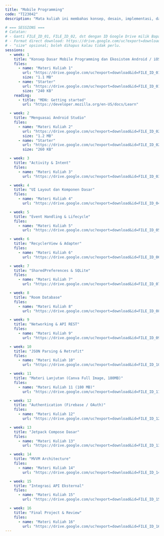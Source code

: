 ```yaml
---
title: "Mobile Programming"
code: "TI23042"
description: "Mata kuliah ini membahas konsep, desain, implementasi, dan pengujian aplikasi mobile berbasis Android. Mahasiswa dibekali kemampuan teknis membangun aplikasi native menggunakan Java/Kotlin, memanfaatkan sensor, layanan API eksternal, serta menerapkan arsitektur modern seperti MVVM dan Jetpack Compose. Pendekatan pembelajaran menggunakan Outcome-Based Education (OBE) dengan penekanan pada praktik, studi kasus, dan proyek akhir."

# === SESSIONS ===
# Catatan:
# - Ganti FILE_ID_01, FILE_ID_02, dst dengan ID Google Drive milik Bapak.
# - Format direct download: https://drive.google.com/uc?export=download&id=FILE_ID
# - "size" opsional; boleh dihapus kalau tidak perlu.
sessions:
  - week: 1
    title: "Konsep Dasar Mobile Programming dan Ekosistem Android / iOS"
    files:
      - name: "Materi Kuliah 1"
        url: "https://drive.google.com/uc?export=download&id=FILE_ID_01"
        size: "1.1 MB"
      - name: "Starter"
        url: "https://drive.google.com/uc?export=download&id=FILE_ID_01S"
        size: "240 KB"
    reading:
      - title: "MDN: Getting started"
        url: "https://developer.mozilla.org/en-US/docs/Learn"

  - week: 2
    title: "Menguasai Android Studio"
    files:
      - name: "Materi Kuliah 2"
        url: "https://drive.google.com/uc?export=download&id=FILE_ID_02"
        size: "1.2 MB"
      - name: "Starter"
        url: "https://drive.google.com/uc?export=download&id=FILE_ID_02S"
        size: "260 KB"

  - week: 3
    title: "Activity & Intent"
    files:
      - name: "Materi Kuliah 3"
        url: "https://drive.google.com/uc?export=download&id=FILE_ID_03"

  - week: 4
    title: "UI Layout dan Komponen Dasar"
    files:
      - name: "Materi Kuliah 4"
        url: "https://drive.google.com/uc?export=download&id=FILE_ID_04"

  - week: 5
    title: "Event Handling & Lifecycle"
    files:
      - name: "Materi Kuliah 5"
        url: "https://drive.google.com/uc?export=download&id=FILE_ID_05"

  - week: 6
    title: "RecyclerView & Adapter"
    files:
      - name: "Materi Kuliah 6"
        url: "https://drive.google.com/uc?export=download&id=FILE_ID_06"

  - week: 7
    title: "SharedPreferences & SQLite"
    files:
      - name: "Materi Kuliah 7"
        url: "https://drive.google.com/uc?export=download&id=FILE_ID_07"

  - week: 8
    title: "Room Database"
    files:
      - name: "Materi Kuliah 8"
        url: "https://drive.google.com/uc?export=download&id=FILE_ID_08"

  - week: 9
    title: "Networking & API REST"
    files:
      - name: "Materi Kuliah 9"
        url: "https://drive.google.com/uc?export=download&id=FILE_ID_09"

  - week: 10
    title: "JSON Parsing & Retrofit"
    files:
      - name: "Materi Kuliah 10"
        url: "https://drive.google.com/uc?export=download&id=FILE_ID_10"

  - week: 11
    title: "Materi Lanjutan (Canva Full Image, 180MB)"
    files:
      - name: "Materi Kuliah 11 (180 MB)"
        url: "https://drive.google.com/uc?export=download&id=FILE_ID_11"

  - week: 12
    title: "Authentication (Firebase / OAuth)"
    files:
      - name: "Materi Kuliah 12"
        url: "https://drive.google.com/uc?export=download&id=FILE_ID_12"

  - week: 13
    title: "Jetpack Compose Dasar"
    files:
      - name: "Materi Kuliah 13"
        url: "https://drive.google.com/uc?export=download&id=FILE_ID_13"

  - week: 14
    title: "MVVM Architecture"
    files:
      - name: "Materi Kuliah 14"
        url: "https://drive.google.com/uc?export=download&id=FILE_ID_14"

  - week: 15
    title: "Integrasi API Eksternal"
    files:
      - name: "Materi Kuliah 15"
        url: "https://drive.google.com/uc?export=download&id=FILE_ID_15"

  - week: 16
    title: "Final Project & Review"
    files:
      - name: "Materi Kuliah 16"
        url: "https://drive.google.com/uc?export=download&id=FILE_ID_16"
---
```


